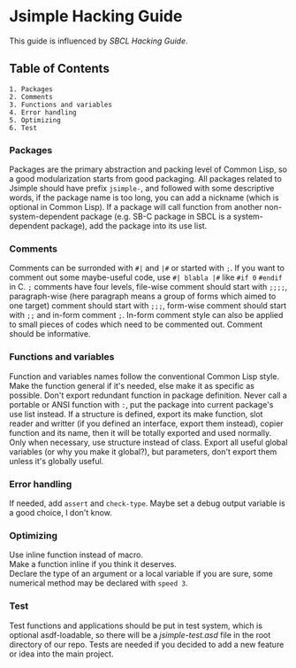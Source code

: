 Jsimple Hacking Guide
===================

This guide is influenced by *SBCL Hacking Guide*.  

Table of Contents
-----------------

	1. Packages
	2. Comments
	3. Functions and variables
	4. Error handling
	5. Optimizing
	6. Test

### Packages
Packages are the primary abstraction and packing level of Common Lisp,
so a good modularization starts from good packaging.
All packages related to Jsimple should have prefix `jsimple-`, and followed
with some descriptive words, if the package name is too long, you can add
a nickname (which is optional in Common Lisp). If a package will call function
from another non-system-dependent package (e.g. SB-C package in SBCL is a
system-dependent package), add the package into its use list.

### Comments
Comments can be surronded with `#|` and `|#` or started with `;`. If you want
to comment out some maybe-useful code, use `#| blabla |#` like `#if 0`
`#endif` in C. `;` comments have four levels, file-wise comment should start
with `;;;;`, paragraph-wise (here paragraph means a group of forms which
aimed to one target) comment should start with `;;;`, form-wise comment should
start with `;;` and in-form comment `;`. In-form comment style can also be
applied to small pieces of codes which need to be commented out. Comment should
be informative.

### Functions and variables
Function and variables names follow the conventional Common Lisp style.  
Make the function general if it's needed, else make it as specific as possible.
Don't export redundant function in package definition. Never call a portable
or ANSI function with `:`, put the package into current package's use list
instead. If a structure is defined, export its make function, slot reader and
writter (if you defined an interface, export them instead), copier function
and its name, then it will be totally exported and used normally.
Only when necessary, use structure instead of class. Export all useful global
variables (or why you make it global?), but parameters, don't export them
unless it's globally useful.

### Error handling
If needed, add `assert` and `check-type`. Maybe set a debug output variable
is a good choice, I don't know.

### Optimizing
Use inline function instead of macro.  
Make a function inline if you think it deserves.  
Declare the type of an argument or a local variable if you are sure,
some numerical method may be declared with `speed 3`.

### Test
Test functions and applications should be put in test system, which is optional
asdf-loadable, so there will be a *jsimple-test.asd* file in the root directory
of our repo. Tests are needed if you decided to add a new feature or idea
into the main project.
